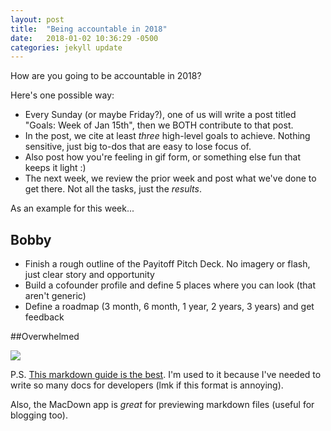 ```yaml
---
layout: post
title:  "Being accountable in 2018"
date:   2018-01-02 10:36:29 -0500
categories: jekyll update
---
```

How are you going to be accountable in 2018?

Here's one possible way:

- Every Sunday (or maybe Friday?), one of us will write a post titled "Goals: Week of Jan 15th", then we BOTH contribute to that post.
- In the post, we cite at least *three* high-level goals to achieve. Nothing sensitive, just big to-dos that are easy to lose focus of.
- Also post how you're feeling in gif form, or something else fun that keeps it light :)
- The next week, we review the prior week and post what we've done to get there. Not all the tasks, just the _results_.

As an example for this week...

Bobby
-------
- Finish a rough outline of the Payitoff Pitch Deck. No imagery or flash, just clear story and opportunity
- Build a cofounder profile and define 5 places where you can look (that aren't generic)
- Define a roadmap (3 month, 6 month, 1 year, 2 years, 3 years) and get feedback


##Overwhelmed

![](https://media2.giphy.com/media/ETM2m9EI2pge4/giphy.gif)

P.S. [This markdown guide is the best](https://daringfireball.net/projects/markdown/syntax). I'm used to it because I've needed to write so many docs for developers (lmk if this format is annoying).

Also, the MacDown app is _great_ for previewing markdown files (useful for blogging too).
